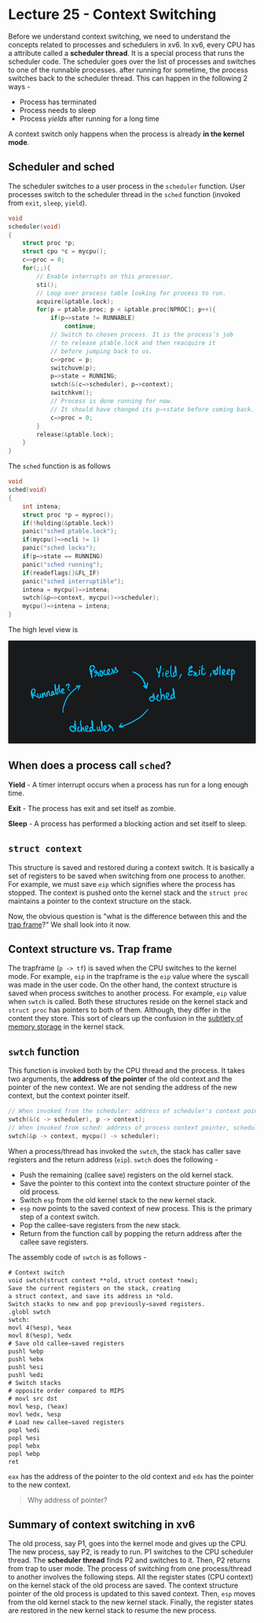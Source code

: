 # Lecture 25 - Context Switching

Before we understand context switching, we need to understand the concepts related to processes and schedulers in xv6. In xv6, every CPU has a attribute called a **scheduler thread**. It is a special process that runs the scheduler code. The scheduler goes over the list of processes and switches to one of the runnable processes. after running for sometime, the process switches back to the scheduler thread. This can happen in the following 2 ways -

- Process has terminated
- Process needs to sleep
- Process _yields_ after running for a long time

A context switch only happens when the process is already **in the kernel mode**.

## Scheduler and sched

The scheduler switches to a user process in the `scheduler` function. User processes switch to the scheduler thread in the `sched` function (invoked from `exit`, `sleep`, `yield`). 

```c
void
scheduler(void)
{
    struct proc *p;
    struct cpu *c = mycpu();
    c−>proc = 0;
    for(;;){
        // Enable interrupts on this processor.
        sti();
        // Loop over process table looking for process to run.
        acquire(&ptable.lock);
        for(p = ptable.proc; p < &ptable.proc[NPROC]; p++){
            if(p−>state != RUNNABLE)
                continue;
            // Switch to chosen process. It is the process’s job
            // to release ptable.lock and then reacquire it
            // before jumping back to us.
            c−>proc = p;
            switchuvm(p);
            p−>state = RUNNING;
            swtch(&(c−>scheduler), p−>context);
            switchkvm();
            // Process is done running for now.
            // It should have changed its p−>state before coming back.
            c−>proc = 0;
        }
        release(&ptable.lock);
    }
}
```

The `sched` function is as follows

```c
void
sched(void)
{
    int intena;
    struct proc *p = myproc();
    if(!holding(&ptable.lock))
    panic("sched ptable.lock");
    if(mycpu()−>ncli != 1)
    panic("sched locks");
    if(p−>state == RUNNING)
    panic("sched running");
    if(readeflags()&FL_IF)
    panic("sched interruptible");
    intena = mycpu()−>intena;
    swtch(&p−>context, mycpu()−>scheduler);
    mycpu()−>intena = intena;
}
```

The high level view is

![image-20210813235433748](assets/image-20210813235433748.png)

## When does a process call `sched`?

**Yield** - A timer interrupt occurs when a process has run for a long enough time.

**Exit** - The process has exit and set itself as zombie.

**Sleep** - A process has performed a blocking action and set itself to sleep.

##  `struct context`

This structure is saved and restored during a context switch. It is basically a set of registers to be saved when switching from one process to another. For example, we must save `eip` which signifies where the process has stopped. The context is pushed onto the kernel stack and the `struct proc` maintains a pointer to the context structure on the stack.

Now, the obvious question is "what is the difference between this and the [trap frame](#trap-frame-on-the-kernel-stack)?" We shall look into it now.

## Context structure vs. Trap frame

The trapframe (`p -> tf`) is saved when the CPU switches to the kernel mode. For example, `eip` in the trapframe is the `eip` value where the syscall was made in the user code. On the other hand, the context structure is saved when process switches to another process. For example, `eip` value when `swtch` is called. Both these structures reside on the kernel stack and `struct proc` has pointers to both of them. Although, they differ in the content they store. This sort of clears up the confusion in the [subtlety of memory storage](#a-subtlety-on-saving-context) in the kernel stack.

## `swtch` function

This function is invoked both by the CPU thread and the process. It takes two arguments, the **address of the pointer** of the old context and the pointer of the new context. We are not sending the address of the new context, but the context pointer itself.

```c
// When invoked from the scheduler: address of scheduler's context pointer, process context pointer
swtch(&(c -> scheduler), p -> context);
// When invoked from sched: address of process context pointer, scheduler context pointer
swtch(&p -> context, mycpu() -> scheduler);

```

 When a process/thread has invoked the `swtch`, the stack has caller save registers  and the return address (`eip`). `swtch` does the following -

- Push the remaining (callee save) registers on the old kernel stack.
- Save the pointer to this context into the context structure pointer of the old process.
- Switch `esp` from the old kernel stack to the new kernel stack.
- `esp` now points to the saved context of new process. This is the primary step of a context switch.
- Pop the callee-save registers from the new stack.
- Return from the function call by popping the return address after the callee save registers.

The assembly code of `swtch` is as follows -

```
# Context switch
void swtch(struct context **old, struct context *new);
Save the current registers on the stack, creating
a struct context, and save its address in *old.
Switch stacks to new and pop previously−saved registers.
.globl swtch
swtch:
movl 4(%esp), %eax
movl 8(%esp), %edx
# Save old callee−saved registers
pushl %ebp
pushl %ebx
pushl %esi
pushl %edi
# Switch stacks
# opposite order compared to MIPS
# movl src dst
movl %esp, (%eax)
movl %edx, %esp
# Load new callee−saved registers
popl %edi
popl %esi
popl %ebx
popl %ebp
ret
```

`eax` has the address of the pointer to the old context and `edx` has the pointer to the new context. 

> Why address of pointer?

## Summary of context switching in xv6

The old process, say P1, goes into the kernel mode and gives up the CPU. The new process, say P2, is ready to run. P1 switches to the CPU scheduler thread. The **scheduler thread** finds P2 and switches to it. Then, P2 returns from trap to user mode. The process of switching from one process/thread to another involves the following steps. All the register states (CPU context) on the kernel stack of the old process are saved. The context structure pointer of the old process is updated to this saved context. Then, `esp` moves from the old kernel stack to the new kernel stack. Finally, the register states are restored in the new kernel stack to resume the new process.